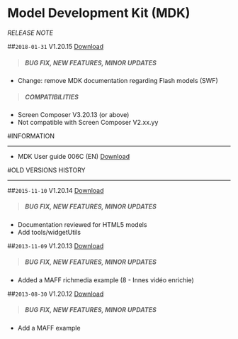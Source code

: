 # Model Development Kit (MDK)
*RELEASE NOTE*

##`2018-01-31` V1.20.15 [Download](https://github.com/innes-labs/archives/downloads/application-notes/MDK/mdk-V1.20.15.zip)
>##### **BUG FIX, NEW FEATURES, MINOR UPDATES**
- Change: remove MDK documentation regarding Flash models (SWF)
>##### **COMPATIBILITIES**
- Screen Composer V3.20.13 (or above)
- Not compatible with Screen Composer V2.xx.yy

#INFORMATION
***********************************************************************
- MDK User guide 006C (EN) [Download](https://github.com/innes-labs/archives/downloads/application-notes/MDK/Innes-MDK-Guide-006C_en.pdf)

#OLD VERSIONS HISTORY
***********************************************************************

##`2015-11-10` V1.20.14 [Download](https://github.com/innes-labs/archives/downloads/application-notes/MDK/mdk-V1.20.14.zip)
>##### **BUG FIX, NEW FEATURES, MINOR UPDATES**
- Documentation reviewed for HTML5 models
- Add tools/widgetUtils

##`2013-11-09` V1.20.13 [Download](https://github.com/innes-labs/archives/downloads/application-notes/MDK/mdk-V1.20.13.zip)
>##### **BUG FIX, NEW FEATURES, MINOR UPDATES**
- Added a MAFF richmedia example (8 - Innes vidéo enrichie)


##`2013-08-30` V1.20.12 [Download](https://github.com/innes-labs/archives/downloads/application-notes/MDK/mdk-V1.20.12.zip)
>##### **BUG FIX, NEW FEATURES, MINOR UPDATES**
- Add a MAFF example

